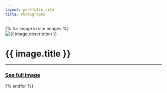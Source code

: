 ```yaml
---
layout: portfolio_site
title: Photographs
---
```


<div class="image_list">
{% for image in site.images %}
<div class="image_container">
    <img src="{{ image.imageurl }}" alt="{{ image.description }}">
    <div class="image_description">
      <div class="image_contents">
        <h1>{{ image.title }}</h1>
          <hr>
        <a href="{{ baseurl }}{{ image.imageurl }}"><h3>See full image</h3></a>
      </div>
    </div>
</div>
{% endfor %}
</div>
